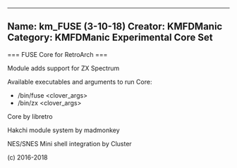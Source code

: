 -----------------------
Name: km_FUSE (3-10-18)
Creator: KMFDManic
Category: KMFDManic Experimental Core Set
-----------------------
=== FUSE Core for RetroArch ===

Module adds support for ZX Spectrum

Available executables and arguments to run Core:
- /bin/fuse <rom> <clover_args>
- /bin/zx <rom> <clover_args>

Core by libretro

Hakchi module system by madmonkey

NES/SNES Mini shell integration by Cluster

(c) 2016-2018
